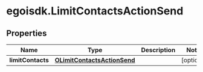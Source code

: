 # egoisdk.LimitContactsActionSend

## Properties

Name | Type | Description | Notes
------------ | ------------- | ------------- | -------------
**limitContacts** | [**OLimitContactsActionSend**](OLimitContactsActionSend.md) |  | [optional] 



